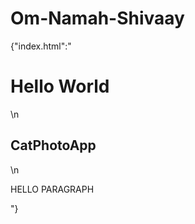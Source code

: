 # Om-Namah-Shivaay
 {"index.html":"<h1>Hello World</h1>\n<h2>CatPhotoApp</h2>\n<p> HELLO PARAGRAPH</p>"}
